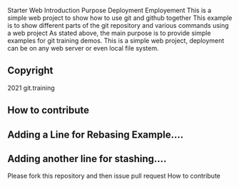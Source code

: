   Starter Web
  Introduction
  Purpose
  Deployment
  Employement
  This is a simple web project to show how to use git and github together
  This example is to show different parts of the git repository and various commands using a web project
  As stated above, the main purpose is to provide simple examples for git training demos.
  This is a simple web project, deployment can be on any web server or even local file system.
  ## Copyright 
  2021 git.training
  ## How to contribute
  ## Adding a Line for Rebasing Example....
  ## Adding another line for stashing....
  Please fork this repository and then issue pull request
  How to contribute